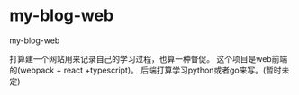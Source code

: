 # my-blog-web
my-blog-web

打算建一个网站用来记录自己的学习过程，也算一种督促。
这个项目是web前端的(webpack + react +typescript)。
后端打算学习python或者go来写。(暂时未定)
